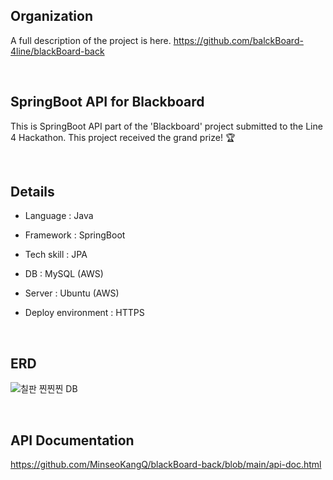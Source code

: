 ## Organization
A full description of the project is here.
[https://github.com/balckBoard-4line/blackBoard-back ](https://github.com/balckBoard-4line)

<br>

## SpringBoot API for Blackboard

This is SpringBoot API part of the 'Blackboard' project submitted to the Line 4 Hackathon. This project received the grand prize! 🏆

<br>

## Details

- Language : Java
  
- Framework : SpringBoot
  
- Tech skill : JPA
  
- DB : MySQL (AWS)
  
- Server : Ubuntu (AWS)

- Deploy environment : HTTPS

<br>

## ERD

![칠판 찐찐찐 DB](https://github.com/MinseoKangQ/blackBoard-back/assets/98332877/2c971c0c-270e-403d-9a97-ceb275275e00)


<br>

## API Documentation

https://github.com/MinseoKangQ/blackBoard-back/blob/main/api-doc.html

